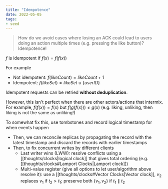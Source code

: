 ```yaml
---
title: "Idempotence"
date: 2022-05-05
tags:
- seed
---
```


> How do we avoid cases where losing an ACK could lead to users doing an action multiple times (e.g. pressing the like button)? Idempotence!

$f$ is idempotent if $f(x) = f(f(x))$

For example
- Not idempotent: $f(likeCount) = likeCount + 1$
- Idempotent: $f(likeSet) = likeSet \cup \{userID\}$

Idempotent requests can be retried **without deduplication**.

However, this isn't perfect when there are other actors/actions that intermix. For example, $f(f(x))= f(x)$ but $f(g(f(x))) \neq g(x)$ (e.g. liking, unliking, then liking is not the same as unliking!)

To somewhat fix this, use tombstones and record logical timestamp for when events happen
- Then, we can reconcile replicas by propagating the record with the latest timestamp and discard the records with earlier timestamps
- Then, to fix concurrent writes by different clients
	- Last writer wins (LWW): resolve conflicts using a [[thoughts/clocks|logical clock]] that gives total ordering (e.g. [[thoughts/clocks#Lamport Clocks|Lamport clock]]) 
	- Multi-value register (give all options to let user/algorithm above resolve it): use a [[thoughts/clocks#Vector Clocks|Vector clock]], $v_2$ replaces $v_1$ if $t_2 > t_1$; preserve both $\{v_1, v_2\}$ if $t_1 \parallel t_2$

